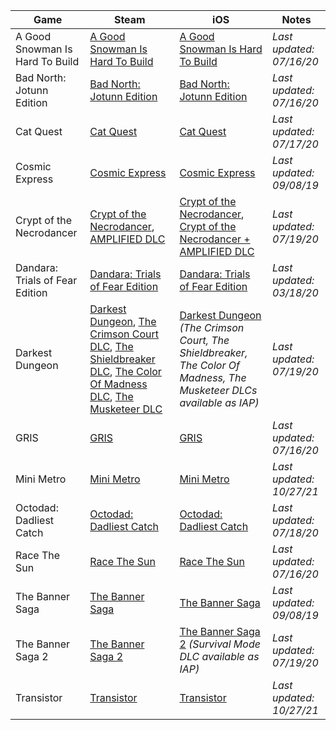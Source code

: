 Game|Steam|iOS|Notes
-|-|-|-
A Good Snowman Is Hard To Build|[A Good Snowman Is Hard To Build](https://store.steampowered.com/app/316610)|[A Good Snowman Is Hard To Build](https://apps.apple.com/us/app/id1040930654)|_Last updated: 07/16/20_
Bad North: Jotunn Edition|[Bad North: Jotunn Edition](https://store.steampowered.com/app/688420)|[Bad North: Jotunn Edition](https://apps.apple.com/us/app/id1367121168)|_Last updated: 07/16/20_
Cat Quest|[Cat Quest](https://store.steampowered.com/app/593280)|[Cat Quest](https://apps.apple.com/us/app/id1148385289)|_Last updated: 07/17/20_
Cosmic Express|[Cosmic Express](https://store.steampowered.com/app/583270)|[Cosmic Express](https://apps.apple.com/us/app/id1152474226)|_Last updated: 09/08/19_
Crypt of the Necrodancer|[Crypt of the Necrodancer](https://store.steampowered.com/app/247080), [AMPLIFIED DLC](https://store.steampowered.com/app/554000)|[Crypt of the Necrodancer](https://apps.apple.com/us/app/id1085123968), [Crypt of the Necrodancer + AMPLIFIED DLC](https://apps.apple.com/us/app/id1445623416)|_Last updated: 07/19/20_
Dandara: Trials of Fear Edition|[Dandara: Trials of Fear Edition](https://store.steampowered.com/app/612390)|[Dandara: Trials of Fear Edition](https://apps.apple.com/us/app/id1168013926)|_Last updated: 03/18/20_
Darkest Dungeon|[Darkest Dungeon](https://store.steampowered.com/app/262060), [The Crimson Court DLC](https://store.steampowered.com/app/580100), [The Shieldbreaker DLC](https://store.steampowered.com/app/702540), [The Color Of Madness DLC](https://store.steampowered.com/app/735730), [The Musketeer DLC](https://store.steampowered.com/app/445700)|[Darkest Dungeon](https://apps.apple.com/us/app/id1199831446) _(The Crimson Court, The Shieldbreaker, The Color Of Madness, The Musketeer DLCs available as IAP)_|_Last updated: 07/19/20_
GRIS|[GRIS](https://store.steampowered.com/app/683320)|[GRIS](https://apps.apple.com/us/app/id1445379072)|_Last updated: 07/16/20_
Mini Metro|[Mini Metro](https://store.steampowered.com/app/287980)|[Mini Metro](https://apps.apple.com/us/app/id837860959)|_Last updated: 10/27/21_
Octodad: Dadliest Catch|[Octodad: Dadliest Catch](https://store.steampowered.com/app/224480)|[Octodad: Dadliest Catch](https://apps.apple.com/us/app/id1017367213)|_Last updated: 07/18/20_
Race The Sun|[Race The Sun](https://store.steampowered.com/app/253030)|[Race The Sun](https://apps.apple.com/us/app/id700227648)|_Last updated: 07/16/20_
The Banner Saga|[The Banner Saga](https://store.steampowered.com/app/237990)|[The Banner Saga](https://apps.apple.com/us/app/id911006986)|_Last updated: 09/08/19_
The Banner Saga 2|[The Banner Saga 2](https://store.steampowered.com/app/281640)|[The Banner Saga 2](https://apps.apple.com/us/app/id1107741196) _(Survival Mode DLC available as IAP)_|_Last updated: 07/19/20_
Transistor|[Transistor](https://store.steampowered.com/app/237930)|[Transistor](https://apps.apple.com/us/app/id948857526)|_Last updated: 10/27/21_
